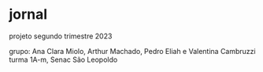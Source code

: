 # jornal
projeto segundo trimestre 2023

grupo: Ana Clara Miolo, Arthur Machado, Pedro Eliah e Valentina Cambruzzi
turma 1A-m, Senac São Leopoldo
